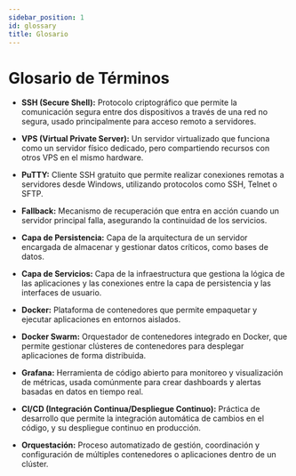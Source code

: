 ```yaml
---
sidebar_position: 1
id: glossary
title: Glosario
---
```


# Glosario de Términos

- **SSH (Secure Shell):** Protocolo criptográfico que permite la comunicación segura entre dos dispositivos a través de una red no segura, usado principalmente para acceso remoto a servidores.

- **VPS (Virtual Private Server):** Un servidor virtualizado que funciona como un servidor físico dedicado, pero compartiendo recursos con otros VPS en el mismo hardware.

- **PuTTY:** Cliente SSH gratuito que permite realizar conexiones remotas a servidores desde Windows, utilizando protocolos como SSH, Telnet o SFTP.

- **Fallback:** Mecanismo de recuperación que entra en acción cuando un servidor principal falla, asegurando la continuidad de los servicios.

- **Capa de Persistencia:** Capa de la arquitectura de un servidor encargada de almacenar y gestionar datos críticos, como bases de datos.

- **Capa de Servicios:** Capa de la infraestructura que gestiona la lógica de las aplicaciones y las conexiones entre la capa de persistencia y las interfaces de usuario.

- **Docker:** Plataforma de contenedores que permite empaquetar y ejecutar aplicaciones en entornos aislados.

- **Docker Swarm:** Orquestador de contenedores integrado en Docker, que permite gestionar clústeres de contenedores para desplegar aplicaciones de forma distribuida.

- **Grafana:** Herramienta de código abierto para monitoreo y visualización de métricas, usada comúnmente para crear dashboards y alertas basadas en datos en tiempo real.

- **CI/CD (Integración Continua/Despliegue Continuo):** Práctica de desarrollo que permite la integración automática de cambios en el código, y su despliegue continuo en producción.

- **Orquestación:** Proceso automatizado de gestión, coordinación y configuración de múltiples contenedores o aplicaciones dentro de un clúster.